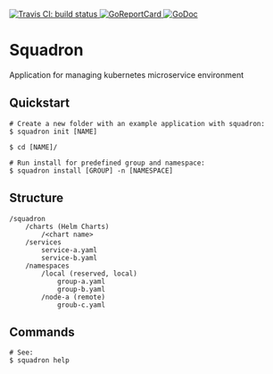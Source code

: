 <a href="https://travis-ci.org/foomo/squadron">
    <img src="https://travis-ci.org/foomo/squadron.svg?branch=master" alt="Travis CI: build status">
</a>
<a href="https://goreportcard.com/report/github.com/foomo/squadron">
    <img src="https://goreportcard.com/badge/github.com/foomo/squadron" alt="GoReportCard">
</a>
<a href="https://godoc.org/github.com/foomo/squadron">
    <img src="https://godoc.org/github.com/foomo/squadron?status.svg" alt="GoDoc">
</a>

# Squadron

Application for managing kubernetes microservice environment

## Quickstart

```text
# Create a new folder with an example application with squadron:
$ squadron init [NAME]

$ cd [NAME]/

# Run install for predefined group and namespace:
$ squadron install [GROUP] -n [NAMESPACE]
```

## Structure

```text
/squadron
    /charts (Helm Charts)
        /<chart name>
    /services
        service-a.yaml
        service-b.yaml
    /namespaces
        /local (reserved, local)
            group-a.yaml
            group-b.yaml
        /node-a (remote)
            groub-c.yaml
```
## Commands

```text
# See:
$ squadron help
```
